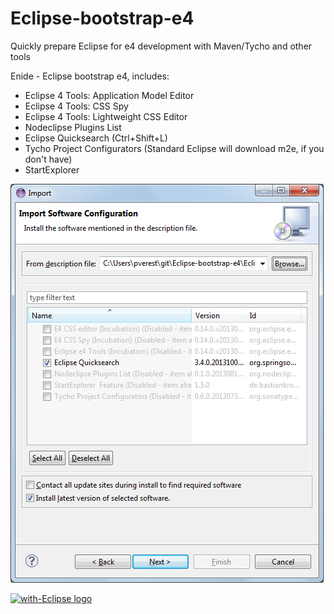 Eclipse-bootstrap-e4
====================

Quickly prepare Eclipse for e4 development with Maven/Tycho and other tools

Enide - Eclipse bootstrap e4, includes:

- Eclipse 4 Tools: Application Model Editor 
- Eclipse 4 Tools: CSS Spy 
- Eclipse 4 Tools: Lightweight CSS Editor 
- Nodeclipse Plugins List
- Eclipse Quicksearch (Ctrl+Shift+L)
- Tycho Project Configurators (Standard Eclipse will download m2e, if you don't have)
- StartExplorer


![](Pictures/Enide-Eclipse-bootstrap-e4.png)

<a href="http://with-eclipse.github.io/" target="_blank"><img alt="with-Eclipse logo" src="http://with-eclipse.github.io/with-eclipse-1.jpg" /></a>
